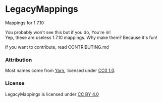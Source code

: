 # LegacyMappings
Mappings for 1.7.10

You probably won't see this but if you do, You're in!  
Yep, these are useless 1.7.10 mappings. Why make them? Because it's fun!

If you want to contribute, read CONTRIBUTING.md

### Attribution
Most names come from [Yarn](https://github.com/FabricMC/yarn), licensed under [CC0 1.0](https://creativecommons.org/publicdomain/zero/1.0/).

### License
LegacyMappings is licensed under [CC BY 4.0](https://creativecommons.org/licenses/by/4.0/)
